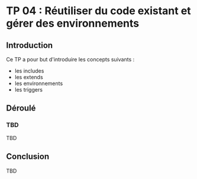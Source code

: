 # TP 04 : Réutiliser du code existant et gérer des environnements

## Introduction

Ce TP a pour but d'introduire les concepts suivants :
- les includes
- les extends
- les environnements
- les triggers

## Déroulé

### TBD

TBD

## Conclusion

TBD
